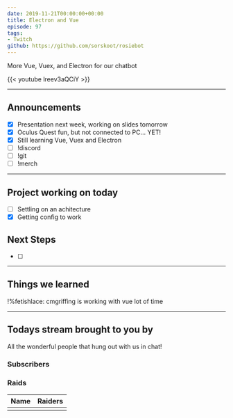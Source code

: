```yaml
---
date: 2019-11-21T00:00:00+00:00
title: Electron and Vue
episode: 97
tags:
- Twitch
github: https://github.com/sorskoot/rosiebot
---
```


More Vue, Vuex, and Electron for our chatbot

{{< youtube lreev3aQCiY >}}

<!--more-->

---

## Announcements

- [X] Presentation next week, working on slides tomorrow
- [X] Oculus Quest fun, but not connected to PC... YET!
- [X] Still learning Vue, Vuex and Electron
- [ ] !discord
- [ ] !git
- [ ] !merch

---

## Project working on today

- [ ] Settling on an achitecture
- [X] Getting config to work

## Next Steps

- [ ] 


---

## Things we learned

!%fetishlace: cmgriffing is working with vue lot of time

---

## Todays stream brought to you by

All the wonderful people that hung out with us in chat!

### Subscribers


### Raids

| Name | Raiders |
| --- | --- |
|  |  |
